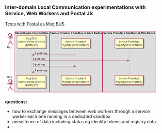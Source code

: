 ### Inter-domain Local Communication experimentations with Service, Web Workers and Postal JS

<!--
@startuml "interdomain-local-communication.png"

autonumber

!define SHOW_RuntimeA

!define SHOW_SP1SandboxAtRuntimeA
!define SHOW_ServiceProvider1HypertyAtRuntimeA

!define SHOW_CoreRuntimeA
!define SHOW_MsgBUSAtRuntimeA

!define SHOW_SP2SandboxAtRuntimeA
!define SHOW_ServiceProvider2HypertyAtRuntimeA


!include ../test_objects.plantuml

SP1H@A -> BUS@A : post msg

SP2H@A <- BUS@A : post msg

SP1H@A <- BUS@A : post msg

SP2H@A -> BUS@A : post msg

@enduml
-->

[Tests with Postal as Msg BUS](src/readme.md)

![Interdomain Local Communication between Hyperties](interdomain-local-communication.png)

**questions:**
* how to exchange messages between web workers through a service worker each one running in a dedicated sandbox
* persistence of data including status eg identity tokens and registry data
* 
